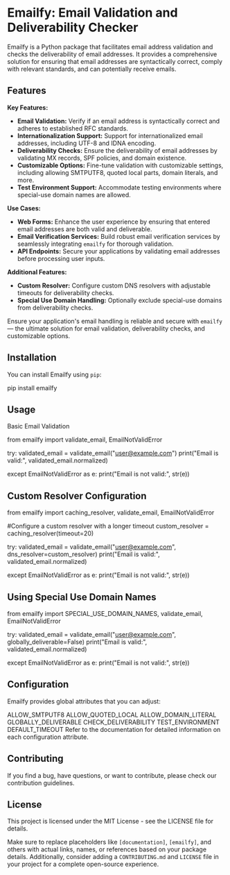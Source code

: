 # Emailfy: Email Validation and Deliverability Checker

Emailfy is a Python package that facilitates email address validation and checks the deliverability of email addresses. It provides a comprehensive solution for ensuring that email addresses are syntactically correct, comply with relevant standards, and can potentially receive emails.

## Features

**Key Features:**

- **Email Validation:** Verify if an email address is syntactically correct and adheres to established RFC standards.
- **Internationalization Support:** Support for internationalized email addresses, including UTF-8 and IDNA encoding.
- **Deliverability Checks:** Ensure the deliverability of email addresses by validating MX records, SPF policies, and domain existence.
- **Customizable Options:** Fine-tune validation with customizable settings, including allowing SMTPUTF8, quoted local parts, domain literals, and more.
- **Test Environment Support:** Accommodate testing environments where special-use domain names are allowed.

**Use Cases:**

- **Web Forms:** Enhance the user experience by ensuring that entered email addresses are both valid and deliverable.
- **Email Verification Services:** Build robust email verification services by seamlessly integrating `emailfy` for thorough validation.
- **API Endpoints:** Secure your applications by validating email addresses before processing user inputs.

**Additional Features:**

- **Custom Resolver:** Configure custom DNS resolvers with adjustable timeouts for deliverability checks.
- **Special Use Domain Handling:** Optionally exclude special-use domains from deliverability checks.

Ensure your application's email handling is reliable and secure with `emailfy` — the ultimate solution for email validation, deliverability checks, and customizable options.


## Installation

You can install Emailfy using `pip`:

pip install emailfy


## Usage
Basic Email Validation

from emailfy import validate_email, EmailNotValidError

try:
    validated_email = validate_email("user@example.com")
    print("Email is valid:", validated_email.normalized)

except EmailNotValidError as e:
    print("Email is not valid:", str(e))


## Custom Resolver Configuration

from emailfy import caching_resolver, validate_email, EmailNotValidError


#Configure a custom resolver with a longer timeout
custom_resolver = caching_resolver(timeout=20)

try:
    validated_email = validate_email("user@example.com", dns_resolver=custom_resolver)
    print("Email is valid:", validated_email.normalized)

except EmailNotValidError as e:
    print("Email is not valid:", str(e))


## Using Special Use Domain Names

from emailfy import SPECIAL_USE_DOMAIN_NAMES, validate_email, EmailNotValidError

try:
    validated_email = validate_email("user@example.com", globally_deliverable=False)
    print("Email is valid:", validated_email.normalized)

except EmailNotValidError as e:
    print("Email is not valid:", str(e))


## Configuration
Emailfy provides global attributes that you can adjust:

ALLOW_SMTPUTF8
ALLOW_QUOTED_LOCAL
ALLOW_DOMAIN_LITERAL
GLOBALLY_DELIVERABLE
CHECK_DELIVERABILITY
TEST_ENVIRONMENT
DEFAULT_TIMEOUT
Refer to the documentation for detailed information on each configuration attribute.


## Contributing

If you find a bug, have questions, or want to contribute, please check our contribution guidelines.


## License

This project is licensed under the MIT License - see the LICENSE file for details.

Make sure to replace placeholders like `[documentation]`, `[emailfy]`, and others with actual links, names, or references based on your package details. Additionally, consider adding a `CONTRIBUTING.md` and `LICENSE` file in your project for a complete open-source experience.
